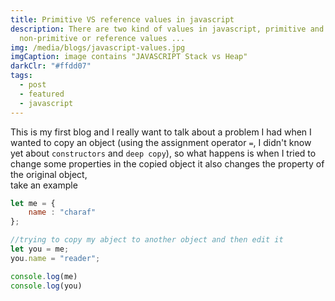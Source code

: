 ```yaml
---
title: Primitive VS reference values in javascript
description: There are two kind of values in javascript, primitive and
  non-primitive or reference values ...
img: /media/blogs/javascript-values.jpg
imgCaption: image contains "JAVASCRIPT Stack vs Heap"
darkClr: "#ffdd07"
tags:
  - post
  - featured
  - javascript
---
```

This is my first blog and I really want to talk about a problem I had when I wanted to copy an object (using the assignment operator `=`, I didn't know yet about `constructors` and `deep copy`), so what happens is when I tried to change some properties in the copied object it also changes the property of the original object,\
take an example

```javascript
let me = {
    name : "charaf"
};

//trying to copy my abject to another object and then edit it
let you = me;
you.name = "reader";

console.log(me)
console.log(you)
```